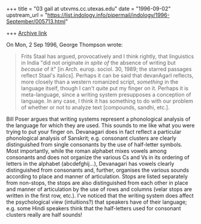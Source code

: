 +++
title = "03 gail at utxvms.cc.utexas.edu"
date = "1996-09-02"
upstream_url = "https://list.indology.info/pipermail/indology/1996-September/005713.html"

+++
[Archive link](https://list.indology.info/pipermail/indology/1996-September/005713.html)



On Mon, 2 Sep 1996, George Thompson wrote:

> Frits Staal has argued, provocatively and I think rightly, that linguistics
> in India "did not originate  *in spite of* the absence of writing but
> *because* of it" [in Arch. europ. sociol. 30, 1989; the starred passages
> reflect Staal's italics].  Perhaps it can be said that devanAgarI reflects,
> more closely than a western romanized script, *something* in the language
> itself, though I can't quite put my finger on it. Perhaps it is
> meta-language, since a writing system presupposes a conception of language.
> In any case, I think it has something to do with our problem of whether or
> not to analyze text [compounds, sandhi, etc.].
> 

Bill Poser argues that writing systems represent a phonological analysis
of the language for which they are used. This sounds to me like what you
were trying to put your finger on. Devanagari does in fact reflect a
particular phonological analysis of Sanskrit; e.g. consonant clusters are
clearly distinguished from single consonants by the use of half-letter
symbols.  Most importantly, while the roman alphabet mixes vowels among
consonants and does not organize the various Cs and Vs in its ordering of
letters in the alphabet (abcdefghij...), Devanagari has vowels clearly
distinguished from consonants and, further, organises the various sounds
according to place and manner of articulation. Stops are listed separately
from non-stops, the stops are also distinguished from each other in place
and manner of articulation by the use of rows and columns (velar stops are
written in the first row, etc.). I've noticed that the writing system does
affect the psychological view (intuitions?) that speakers have of their
language; e.g. some Hindi speakers think that the half-letters used for
consonant clusters really are half sounds! 





